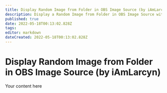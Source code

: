 ```yaml
---
title: Display Random Image from Folder in OBS Image Source (by iAmLarcyn) 
description: Display a Random Image from Folder in OBS Image Source with Streamer.bot.
published: true
date: 2022-05-18T00:13:02.828Z
tags: 
editor: markdown
dateCreated: 2022-05-18T00:13:02.828Z
---
```


# Display Random Image from Folder in OBS Image Source (by iAmLarcyn)
Your content here
